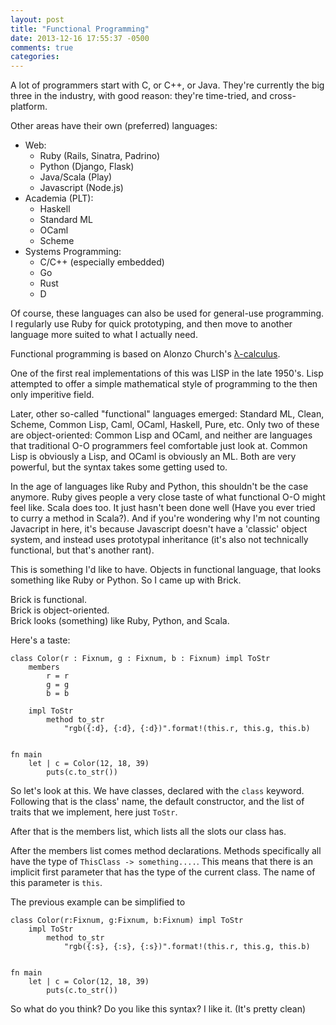 ```yaml
---
layout: post
title: "Functional Programming"
date: 2013-12-16 17:55:37 -0500
comments: true
categories: 
---
```


A lot of programmers start with C, or C++, or Java. They're currently the big three in the industry, with good reason: they're time-tried, and cross-platform.  

Other areas have their own (preferred) languages:

- Web:
	- Ruby (Rails, Sinatra, Padrino)
	- Python (Django, Flask)
	- Java/Scala (Play)
	- Javascript (Node.js)
- Academia (PLT): 
	- Haskell
	- Standard ML
	- OCaml
	- Scheme
- Systems Programming:
	- C/C++ (especially embedded)
	- Go
	- Rust
	- D

Of course, these languages can also be used for general-use programming. I regularly use Ruby for quick prototyping, and then move to another language more suited to what I actually need.

Functional programming is based on Alonzo Church's [λ-calculus](http://en.wikipedia.org/wiki/Lambda_calculus).

One of the first real implementations of this was LISP in the late 1950's. Lisp attempted to offer a simple mathematical style of programming to the then only imperitive field.

Later, other so-called "functional" languages emerged: Standard ML, Clean, Scheme, Common Lisp, Caml, OCaml, Haskell, Pure, etc. Only two of these are object-oriented: Common Lisp and OCaml, and neither are languages that traditional O-O programmers feel comfortable just look at. Common Lisp is obviously a Lisp, and OCaml is obviously an ML. Both are very powerful, but the syntax takes some getting used to.

In the age of languages like Ruby and Python, this shouldn't be the case anymore. Ruby gives people a very close taste of what functional O-O might feel like. Scala does too. It just hasn't been done well (Have you ever tried to curry a method in Scala?). And if you're wondering why I'm not counting Javacript in here, it's because Javascript doesn't have a 'classic' object system, and instead uses prototypal inheritance (it's also not technically functional, but that's another rant).

This is something I'd like to have. Objects in functional language, that looks something like Ruby or Python. So I came up with Brick.

Brick is functional.  
Brick is object-oriented.  
Brick looks (something) like Ruby, Python, and Scala.  

Here's a taste:

```brick
class Color(r : Fixnum, g : Fixnum, b : Fixnum) impl ToStr
	members
	    r = r 
	    g = g
	    b = b

    impl ToStr
        method to_str
            "rgb({:d}, {:d}, {:d})".format!(this.r, this.g, this.b)


fn main
	let | c = Color(12, 18, 39)
		puts(c.to_str()) 
```

So let's look at this. We have classes, declared with the `class` keyword. Following that is the class' name, the default constructor, and the list of traits that we implement, here just `ToStr`. 

After that is the members list, which lists all the slots our class has.

After the members list comes method declarations. Methods specifically all have the type of `ThisClass -> something....`. This means that there is an implicit first parameter that has the type of the current class. The name of this parameter is `this`.

The previous example can be simplified to

```brick
class Color(r:Fixnum, g:Fixnum, b:Fixnum) impl ToStr
    impl ToStr
        method to_str
            "rgb({:s}, {:s}, {:s})".format!(this.r, this.g, this.b)


fn main
	let | c = Color(12, 18, 39)
		puts(c.to_str()) 
```

So what do you think? Do you like this syntax? I like it. (It's pretty clean)